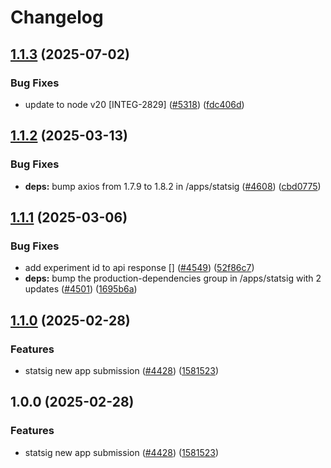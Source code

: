 # Changelog

## [1.1.3](https://github.com/contentful/marketplace-partner-apps/compare/statsig-v1.1.2...statsig-v1.1.3) (2025-07-02)


### Bug Fixes

* update to node v20 [INTEG-2829] ([#5318](https://github.com/contentful/marketplace-partner-apps/issues/5318)) ([fdc406d](https://github.com/contentful/marketplace-partner-apps/commit/fdc406d9328bc6279abb658dcf5a1bf28795a449))

## [1.1.2](https://github.com/contentful/marketplace-partner-apps/compare/statsig-v1.1.1...statsig-v1.1.2) (2025-03-13)


### Bug Fixes

* **deps:** bump axios from 1.7.9 to 1.8.2 in /apps/statsig ([#4608](https://github.com/contentful/marketplace-partner-apps/issues/4608)) ([cbd0775](https://github.com/contentful/marketplace-partner-apps/commit/cbd0775b3d80fa277a4e7118edf6dba7ab7b4a32))

## [1.1.1](https://github.com/contentful/marketplace-partner-apps/compare/statsig-v1.1.0...statsig-v1.1.1) (2025-03-06)


### Bug Fixes

* add experiment id to api response [] ([#4549](https://github.com/contentful/marketplace-partner-apps/issues/4549)) ([52f86c7](https://github.com/contentful/marketplace-partner-apps/commit/52f86c7d978a4d0c9001f377fca5ea146e1f1f56))
* **deps:** bump the production-dependencies group in /apps/statsig with 2 updates ([#4501](https://github.com/contentful/marketplace-partner-apps/issues/4501)) ([1695b6a](https://github.com/contentful/marketplace-partner-apps/commit/1695b6afa5c4f783591fcfe0718a651441ec6d0c))

## [1.1.0](https://github.com/contentful/marketplace-partner-apps/compare/statsig-v1.0.0...statsig-v1.1.0) (2025-02-28)


### Features

* statsig new app submission ([#4428](https://github.com/contentful/marketplace-partner-apps/issues/4428)) ([1581523](https://github.com/contentful/marketplace-partner-apps/commit/15815230a0c3fc213f6aad5e1dafffc05ac1cc0f))

## 1.0.0 (2025-02-28)


### Features

* statsig new app submission ([#4428](https://github.com/contentful/marketplace-partner-apps/issues/4428)) ([1581523](https://github.com/contentful/marketplace-partner-apps/commit/15815230a0c3fc213f6aad5e1dafffc05ac1cc0f))
